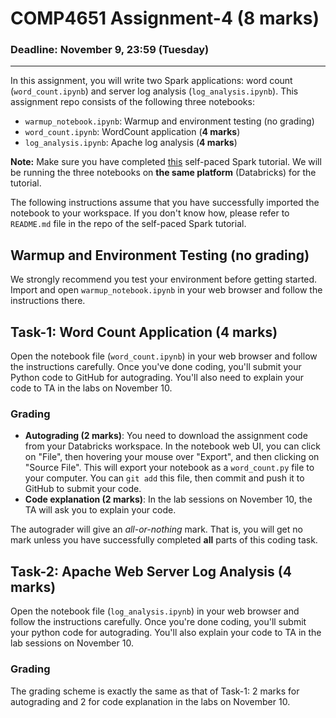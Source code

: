 # COMP4651 Assignment-4 (8 marks)

### Deadline: November 9, 23:59 (Tuesday)
---

In this assignment, you will write two Spark applications: word count (`word_count.ipynb`) and server log analysis (`log_analysis.ipynb`). This assignment repo consists of the following three notebooks:

* `warmup_notebook.ipynb`: Warmup and environment testing (no grading)
* `word_count.ipynb`: WordCount application (**4 marks**)
* `log_analysis.ipynb`: Apache log analysis (**4 marks**)

**Note:** Make sure you have completed [this](https://course.cse.ust.hk/comp4651/assignments.html) self-paced Spark tutorial. We will be running the three notebooks on **the same platform** (Databricks) for the tutorial.

The following instructions assume that you have successfully imported the notebook to your workspace. If you don't know how, please refer to `README.md` file in the repo of the self-paced Spark tutorial.

## Warmup and Environment Testing (**no grading**)

We strongly recommend you test your environment before getting started. Import and open `warmup_notebook.ipynb` in your web browser and follow the instructions there.

## Task-1: Word Count Application (**4 marks**)

Open the notebook file (`word_count.ipynb`) in your web browser and follow the instructions carefully. Once you've done coding, you'll submit your Python code to GitHub for autograding. You'll also need to explain your code to TA in the labs on November 10.

### Grading

* **Autograding (2 marks)**: You need to download the assignment code from your Databricks workspace. In the notebook web UI, you can click on "File", then hovering your mouse over "Export", and then clicking on "Source File". This will export your notebook as a `word_count.py` file to your computer. You can `git add` this file, then commit and push it to GitHub to submit your code.
* **Code explanation (2 marks)**: In the lab sessions on November 10, the TA will ask you to explain your code.

The autograder will give an *all-or-nothing* mark. That is, you will get no mark unless you have successfully completed **all** parts of this coding task.

## Task-2: Apache Web Server Log Analysis (**4 marks**)

Open the notebook file (`log_analysis.ipynb`) in your web browser and follow the instructions carefully. Once you're done coding, you'll submit your python code for autograding. You'll also explain your code to TA in the lab sessions on November 10. 

### Grading

The grading scheme is exactly the same as that of Task-1: 2 marks for autograding and 2 for code explanation in the labs on November 10.
